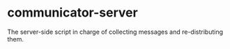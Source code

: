# communicator-server
The server-side script in charge of collecting messages and re-distributing them.
